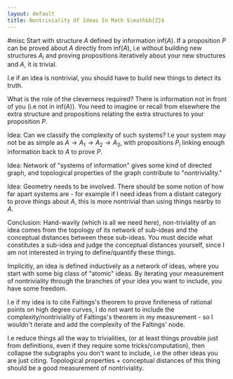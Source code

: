 ```yaml
---
layout: default
title: Nontriviality Of Ideas In Math $\mathbb{Z}$
---
```

#misc 
Start with structure $A$ defined by information inf$(A)$. If a proposition $P$ can be proved about $A$ directly from inf$(A)$, i.e without building new structures $A_i$ and proving propositions iteratively about your new structures and $A$, it is trivial. 

I.e if an idea is nontrivial, you should have to build new things to detect its truth. 

What is the role of the cleverness required? There is information not in front of you (i.e not in inf$(A)$). You need to imagine or recall from elsewhere the extra structure and propositions relating the extra structures to your proposition $P$.

Idea: Can we classify the complexity of such systems? I.e your system may not be as simple as $A \to A_1 \to A_2 \to A_3$, with propositions $P_i$ linking enough information back to $A$ to prove $P$. 

Idea: Network of "systems of information" gives some kind of directed graph, and topological properties of the graph contribute to "nontriviality." 

Idea: Geometry needs to be involved. There should be some notion of how far apart systems are - for example if I need ideas from a distant category to prove things about $A$, this is more nontrivial than using things nearby to $A$. 

Conclusion: Hand-wavily (which is all we need here), non-triviality of an idea comes from the topology of its network of sub-ideas and the conceptual distances between these sub-ideas. You must decide what constitutes a sub-idea and judge the conceptual distances yourself, since I am not interested in trying to define/quantify these things.

Implicitly, an idea is defined inductively as a network of ideas, where you start with some big class of "atomic" ideas. By iterating your measurement of nontriviality through the branches of your idea you want to include, you have some freedom.

I.e if my idea is to cite Faltings's theorem to prove finiteness of rational points on high degree curves, I do not want to include the complexity/nontriviality of Faltings's theorem in my measurement - so I wouldn't iterate and add the complexity of the Faltings' node. 

I.e reduce things all the way to trivialities, (or at least things provable just from definitions, even if they require some tricks/computation), then collapse the subgraphs you don't want to include, i.e the other ideas you are just citing. Topological properties + conceptual distances of this thing should be a good measurement of nontriviality.  
